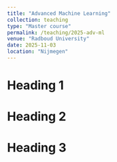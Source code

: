 ```yaml
---
title: "Advanced Machine Learning"
collection: teaching
type: "Master course"
permalink: /teaching/2025-adv-ml
venue: "Radboud University"
date: 2025-11-03
location: "Nijmegen"
---
```


Heading 1
======

Heading 2
======

Heading 3
======
